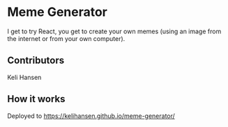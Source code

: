 Meme Generator
===

I get to try React, you get to create your own memes (using an image from the internet or from your own computer).

## Contributors
Keli Hansen

## How it works
Deployed to https://kelihansen.github.io/meme-generator/
